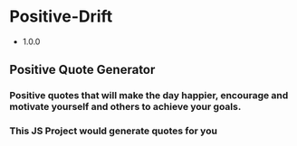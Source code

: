 # Positive-Drift
* 1.0.0

## Positive Quote Generator ##
### Positive quotes that will make the day happier, encourage and motivate yourself and others to achieve your goals. ###
### This JS Project would generate quotes for you ###
